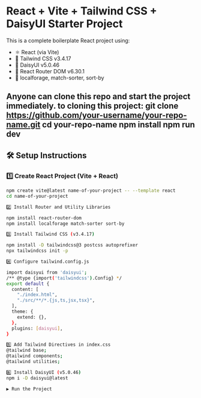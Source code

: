 # React + Vite + Tailwind CSS + DaisyUI Starter Project

This is a complete boilerplate React project using:

- ⚛️ React (via Vite)
- 🎨 Tailwind CSS v3.4.17
- 🌼 DaisyUI v5.0.46
- 🧭 React Router DOM v6.30.1
- 🧠 localforage, match-sorter, sort-by

Anyone can clone this repo and start the project immediately.
to cloning this project:
git clone https://github.com/your-username/your-repo-name.git
cd your-repo-name
npm install
npm run dev
---



## 🛠️ Setup Instructions

### 1️⃣ Create React Project (Vite + React)

```bash
npm create vite@latest name-of-your-project -- --template react
cd name-of-your-project

2️⃣ Install Router and Utility Libraries

npm install react-router-dom
npm install localforage match-sorter sort-by

3️⃣ Install Tailwind CSS (v3.4.17)

npm install -D tailwindcss@3 postcss autoprefixer
npx tailwindcss init -p

4️⃣ Configure tailwind.config.js

import daisyui from 'daisyui';
/** @type {import('tailwindcss').Config} */
export default {
  content: [
    "./index.html",
    "./src/**/*.{js,ts,jsx,tsx}",
  ],
  theme: {
    extend: {},
  },
  plugins: [daisyui],
}

5️⃣ Add Tailwind Directives in index.css
@tailwind base;
@tailwind components;
@tailwind utilities;

6️⃣ Install DaisyUI (v5.0.46)
npm i -D daisyui@latest

▶️ Run the Project

